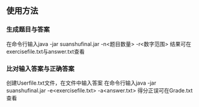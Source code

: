 ## 使用方法
### 生成题目与答案
在命令行输入java -jar suanshufinal.jar -n<题目数量> -r<数字范围>
结果可在exercisefile.txt与answer.txt查看
### 比对输入答案与正确答案
创建Userfile.txt文件，在文件中输入答案
在命令行输入java -jar suanshufinal.jar -e<exercisefile.txt> -a<answer.txt>
得分正误可在Grade.txt查看
